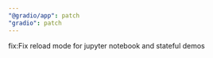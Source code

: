 ```yaml
---
"@gradio/app": patch
"gradio": patch
---
```


fix:Fix reload mode for jupyter notebook and stateful demos
